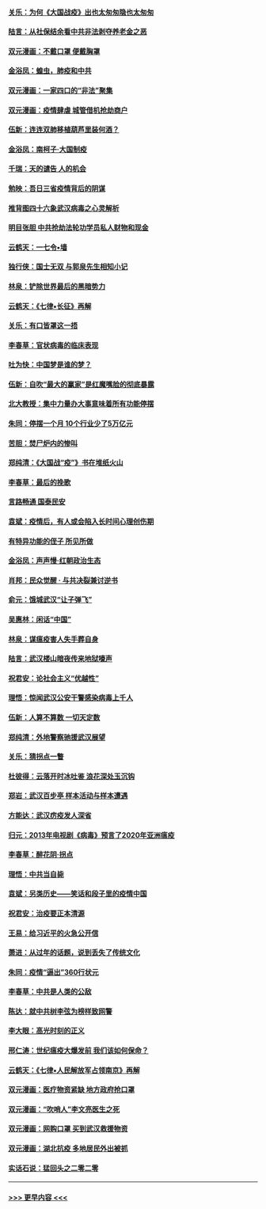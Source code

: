 #### [关乐：为何《大国战疫》出也太匆匆隐也太匆匆](../pages/nsc993/n11917792.md?t=03060031) 
#### [陆言：从社保结余看中共非法剥夺养老金之恶](../pages/nsc993/n11917084.md?t=03060031) 
#### [双元漫画：不戴口罩 便戴胸罩](../pages/nsc993/n11916447.md?t=03060031) 
#### [金浴凤：蝗虫，肺疫和中共](../pages/nsc993/n11916904.md?t=03060031) 
#### [双元漫画：一家四口的“非法”聚集](../pages/nsc993/n11916378.md?t=03060031) 
#### [双元漫画：疫情肆虐 城管借机抢劫商户](../pages/nsc993/n11916310.md?t=03060031) 
#### [伍新：连连双肺移植葫芦里装何酒？](../pages/nsc993/n11913667.md?t=03060031) 
#### [金浴凤：南柯子·大国制疫](../pages/nsc993/n11913657.md?t=03060031) 
#### [千瑞：天的谴告  人的机会](../pages/nsc993/n11913309.md?t=03060031) 
#### [勉映：吾日三省疫情背后的阴谋](../pages/nsc993/n11913079.md?t=03060031) 
#### [推背图四十六象武汉病毒之心灵解析](../pages/nsc993/n11911761.md?t=03060031) 
#### [明目张胆 中共抢劫法轮功学员私人财物和现金](../pages/nsc993/n11910262.md?t=03060031) 
#### [云鹤天：一七令▪墙](../pages/nsc993/n11910627.md?t=03060031) 
#### [独行侠：国士无双 与郭泉先生相知小记](../pages/nsc993/n11910613.md?t=03060031) 
#### [林泉：铲除世界最后的黑暗势力](../pages/nsc993/n11909320.md?t=03060031) 
#### [云鹤天：《七律▪长征》再解](../pages/nsc993/n11909327.md?t=03060031) 
#### [关乐：有口皆罩这一捂](../pages/nsc993/n11908393.md?t=03060031) 
#### [李春草：官状病毒的临床表现](../pages/nsc993/n11908339.md?t=03060031) 
#### [吐为快：中国梦是谁的梦？](../pages/nsc993/n11906564.md?t=03060031) 
#### [伍新：自吹“最大的赢家”是红魔嘴脸的彻底暴露](../pages/nsc993/n11906407.md?t=03060031) 
#### [北大教授：集中力量办大事意味着所有功能停摆](../pages/nsc993/n11904800.md?t=03060031) 
#### [朱同：停摆一个月 10个行业少了5万亿元](../pages/nsc993/n11904498.md?t=03060031) 
#### [苦胆：焚尸炉内的惨叫](../pages/nsc993/n11904479.md?t=03060031) 
#### [郑纯清：《大国战“疫”》书在堆纸火山](../pages/nsc993/n11904450.md?t=03060031) 
#### [李春草：最后的挽歌](../pages/nsc993/n11904441.md?t=03060031) 
#### [言路畅通 国泰民安](../pages/nsc993/n11904222.md?t=03060031) 
#### [袁斌：疫情后，有人或会陷入长时间心理创伤期](../pages/nsc993/n11901514.md?t=03060031) 
#### [有特异功能的侄子 所见所做](../pages/nsc993/n11901154.md?t=03060031) 
#### [金浴凤：声声慢‧红朝政治生态](../pages/nsc993/n11899553.md?t=03060031) 
#### [肖邦：民众觉醒 · 与共决裂兼讨逆书](../pages/nsc993/n11898435.md?t=03060031) 
#### [俞元：饿城武汉“让子弹飞”](../pages/nsc993/n11898344.md?t=03060031) 
#### [吴惠林：闲话“中国”](../pages/nsc993/n11898182.md?t=03060031) 
#### [林泉：谋瘟疫害人失手葬自身](../pages/nsc993/n11897892.md?t=03060031) 
#### [陆言：武汉楼山暗夜传来地狱嚎声](../pages/nsc993/n11897033.md?t=03060031) 
#### [祝君安：论社会主义“优越性”](../pages/nsc993/n11897005.md?t=03060031) 
#### [理悟：惊闻武汉公安干警感染病毒上千人](../pages/nsc993/n11896947.md?t=03060031) 
#### [伍新：人算不算数 一切天定数](../pages/nsc993/n11893372.md?t=03060031) 
#### [郑纯清：外地警察驰援武汉展望](../pages/nsc993/n11893115.md?t=03060031) 
#### [关乐：猜拐点一瞥](../pages/nsc993/n11893020.md?t=03060031) 
#### [杜彼得：云落开时冰吐鉴 浪花深处玉沉钩](../pages/nsc993/n11892107.md?t=03060031) 
#### [郑岩：武汉百步亭 样本活动与样本遭遇](../pages/nsc993/n11892310.md?t=03060031) 
#### [方能达：武汉疠疫发人深省](../pages/nsc993/n11891376.md?t=03060031) 
#### [归元：2013年电视剧《病毒》预言了2020年亚洲瘟疫](../pages/nsc993/n11891126.md?t=03060031) 
#### [李春草：醉花阴·拐点](../pages/nsc993/n11890567.md?t=03060031) 
#### [理悟：中共当自毙](../pages/nsc993/n11890559.md?t=03060031) 
#### [袁斌：另类历史——笑话和段子里的疫情中国](../pages/nsc993/n11889243.md?t=03060031) 
#### [祝君安：治疫要正本清源](../pages/nsc993/n11889085.md?t=03060031) 
#### [王易：给习近平的火急公开信](../pages/nsc993/n11888225.md?t=03060031) 
#### [萧进：从过年的话题，说到丢失了传统文化](../pages/nsc993/n11887732.md?t=03060031) 
#### [朱同：疫情“逼出”360行状元](../pages/nsc993/n11887678.md?t=03060031) 
#### [李春草：中共是人类的公敌](../pages/nsc993/n11887656.md?t=03060031) 
#### [陈达：就中共树李弦为榜样致网警](../pages/nsc993/n11887625.md?t=03060031) 
#### [李大眼：高光时刻的正义](../pages/nsc993/n11887585.md?t=03060031) 
#### [邢仁涛：世纪瘟疫大爆发前 我们该如何保命？](../pages/nsc993/n11887535.md?t=03060031) 
#### [云鹤天：《七律▪人民解放军占领南京》再解](../pages/nsc993/n11887524.md?t=03060031) 
#### [双元漫画：医疗物资紧缺 地方政府抢口罩](../pages/nsc993/n11884744.md?t=03060031) 
#### [双元漫画：“吹哨人”李文亮医生之死](../pages/nsc993/n11884705.md?t=03060031) 
#### [双元漫画：网购口罩 买到武汉救援物资](../pages/nsc993/n11884670.md?t=03060031) 
#### [双元漫画：湖北抗疫 多地居民外出被抓](../pages/nsc993/n11884643.md?t=03060031) 
#### [实话石说：猛回头之二零二零](../pages/nsc993/n11883968.md?t=03060031) 

----
#### [ >>> 更早内容 <<< ](../indexes/nsc993-earlier.md)
